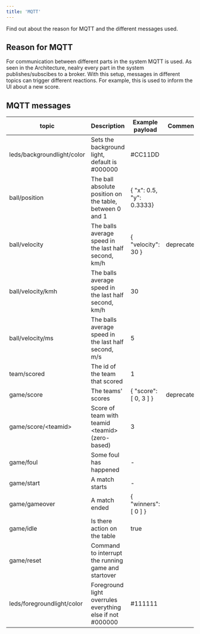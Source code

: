 ```yaml
---
title: 'MQTT'
---
```


Find out about the reason for MQTT and the different messages used.

## Reason for MQTT

For communication between different parts in the system MQTT is used. As seen in the Architecture, nealry every part in
the system publishes/subscibes to a broker. With this setup, messages in different topics can trigger different
reactions. For example, this is used to inform the UI about a new score.

## MQTT messages

| topic                      | Description                                               | Example payload          | Comment    |
|----------------------------|-----------------------------------------------------------|--------------------------|------------|
| leds/backgroundlight/color | Sets the background light, default is #000000             | #CC11DD                  |            |
| ball/position              | The ball absolute position on the table, between 0 and 1  | { "x": 0.5, "y": 0.3333} |            |
| ball/velocity              | The balls average speed in the last half second, km/h     | { "velocity": 30 }       | deprecated |
| ball/velocity/kmh          | The balls average speed in the last half second, km/h     | 30                       |            |
| ball/velocity/ms           | The balls average speed in the last half second, m/s      | 5                        |            |
| team/scored                | The id of the team that scored                            | 1                        |            |
| game/score                 | The teams' scores                                         | { "score": [ 0, 3 ] }    | deprecated |
| game/score/\<teamid\>      | Score of team with teamid \<teamid\> (zero-based)         | 3                        |            |
| game/foul                  | Some foul has happened                                    | -                        |            |
| game/start                 | A match starts                                            | -                        |            |
| game/gameover              | A match ended                                             | { "winners": [ 0 ] }     |            |
| game/idle                  | Is there action on the table                              | true                     |            |
| game/reset                 | Command to interrupt the running game and startover       |                          |            |
| leds/foregroundlight/color | Foreground light overrules everything else if not #000000 | #111111                  |            |
